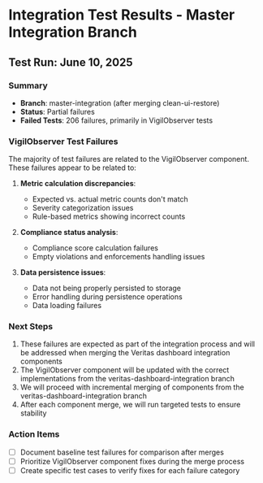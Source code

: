 # Integration Test Results - Master Integration Branch

## Test Run: June 10, 2025

### Summary
- **Branch**: master-integration (after merging clean-ui-restore)
- **Status**: Partial failures
- **Failed Tests**: 206 failures, primarily in VigilObserver tests

### VigilObserver Test Failures
The majority of test failures are related to the VigilObserver component. These failures appear to be related to:

1. **Metric calculation discrepancies**:
   - Expected vs. actual metric counts don't match
   - Severity categorization issues
   - Rule-based metrics showing incorrect counts

2. **Compliance status analysis**:
   - Compliance score calculation failures
   - Empty violations and enforcements handling issues

3. **Data persistence issues**:
   - Data not being properly persisted to storage
   - Error handling during persistence operations
   - Data loading failures

### Next Steps
1. These failures are expected as part of the integration process and will be addressed when merging the Veritas dashboard integration components
2. The VigilObserver component will be updated with the correct implementations from the veritas-dashboard-integration branch
3. We will proceed with incremental merging of components from the veritas-dashboard-integration branch
4. After each component merge, we will run targeted tests to ensure stability

### Action Items
- [ ] Document baseline test failures for comparison after merges
- [ ] Prioritize VigilObserver component fixes during the merge process
- [ ] Create specific test cases to verify fixes for each failure category

